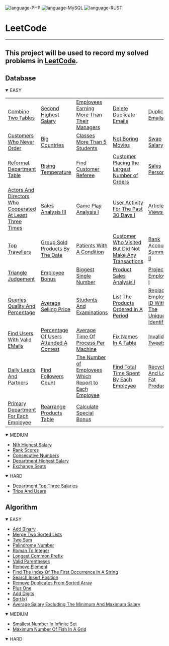 ![language-PHP](https://img.shields.io/badge/language-PHP-%238a93bc)
![language-MySQL](https://img.shields.io/badge/language-MySQL-%23e89533)
![language-RUST](https://img.shields.io/badge/language-RUST-8d4004)

# LeetCode
---
This project will be used to record my solved problems in [LeetCode](https://leetcode.com).
---

## Database

<details open>
<summary>EASY</summary>

||||||
| :- | :- | :- | :- | :- |
|[Combine Two Tables](Databases/Easy/CombineTwoTables.md)|[Second Highest Salary](Databases/Easy/SecondHighestSalary.md)|[Employees Earning More Than Their Managers](Databases/Easy/EmployeesEarningMoreThanTheirManagers.md)|[Delete Duplicate Emails](Databases/Easy/DeleteDuplicateEmails.md)|[Duplicate Emails](Databases/Easy/DuplicateEmails.md)|
|[Customers Who Never Order](Databases/Easy/CustomersWhoNeverOrder.md)|[Big Countries](Databases/Easy/BigCountries.md)|[Classes More Than 5 Students](Databases/Easy/ClassesMoreThan5Students.md)|[Not Boring Movies](Databases/Easy/NotBoringMovies.md)|[Swap Salary](Databases/Easy/SwapSalary.md)
|[Reformat Department Table](Databases/Easy/ReformatDepartmentTable.md)|[Rising Temperature](Databases/Easy/RisingTemperature.md)|[Find Customer Referee](Databases/Easy/FindCustomerReferee.md)|[Customer Placing the Largest Number of Orders](Databases/Easy/CustomerPlacingTheLargestNumberOfOrders.md)|[Sales Person](Databases/Easy/SalesPerson.md)|
|[Actors And Directors Who Cooperated At Least Three Times](Databases/Easy/ActorsAndDirectorsWhoCooperatedAtLeastThreeTimes.md)|[Sales Analysis III](Databases/Easy/SalesAnalysisIII.md)|[Game Play Analysis I](Databases/Easy/GamePlayAnalysisI.md)|[User Activity For The Past 30 Days I](Databases/Easy/UserActivityForThePast30DaysI.md)|[Article Views I](Databases/Easy/ArticleViewsI.md)|
|[Top Travellers](Databases/Easy/TopTravellers.md)|[Group Sold Products By The Date](Databases/Easy/GroupSoldProductsByTheDate.md)|[Patients With A Condition](Databases/Easy/PatientsWithACondition.md)|[Customer Who Visited But Did Not Make Any Transactions](Databases/Easy/CustomerWhoVisitedButDidNotMakeAnyTransactions.md)|[Bank Account Summary II](Databases/Easy/BankAccountSummaryII.md)|
|[Triangle Judgement](Databases/Easy/TriangleJudgement.md)|[Employee Bonus](Databases/Easy/EmployeeBonus.md)|[Biggest Single Number](Databases/Easy/BiggestSingleNumber.md)|[Product Sales Analysis I](Databases/Easy/ProductSalesAnalysisI.md)|[Project Employees I](Databases/Easy/ProjectEmployeesI.md)|
|[Queries Quality And Percentage](Databases/Easy/QueriesQualityAndPercentage.md)|[Average Selling Price](Databases/Easy/AverageSellingPrice.md)|[Students And Examinations](Databases/Easy/StudentsAndExaminations.md)|[List The Products Ordered In A Period](Databases/Easy/ListTheProductsOrderedInAPeriod.md)|[Replace Employee ID With The Unique Identifier](Databases/Easy/ReplaceEmployeeIDWithTheUniqueIdentifier.md)|
|[Find Users With Valid EMails](Databases/Easy/FindUsersWithValidEMails.md)|[Percentage Of Users Attended A Contest](Databases/Easy/PercentageOfUsersAttendedAContest.md)|[Average Time Of Process Per Machine](Databases/Easy/AverageTimeOfProcessPerMachine.md)|[Fix Names In A Table](Databases/Easy/FixNamesInATable.md)|[Invalid Tweets](Databases/Easy/InvalidTweets.md)|
|[Daily Leads And Partners](Databases/Easy/DailyLeadsAndPartners.md)|[Find Followers Count](Databases/Easy/FindFollowersCount.md)|[The Number of Employees Which Report to Each Employee](Databases/Easy/TheNumberOfEmployeesWhichReportToEachEmployee.md)|[Find Total Time Spent By Each Employee](Databases/Easy/FindTotalTimeSpentByEachEmployee.md)|[Recyclable And Low Fat Products](Databases/Easy/RecyclableAndLowFatProducts.md)|
|[Primary Department For Each Employee](Databases/Easy/PrimaryDepartmentForEachEmployee.md)|[Rearrange Products Table](Databases/Easy/RearrangeProductsTable.md)|[Calculate Special Bonus](Databases/Easy/CalculateSpecialBonus.md)|||

</details>

<details open>
<summary>MEDIUM</summary>

- [Nth Highest Salary](Databases/Medium/NthHighestSalary.md)
- [Rank Scores](Databases/Medium/RankScores.md)
- [Consecutive Numbers](Databases/Medium/ConsecutiveNumbers.md)
- [Department Highest Salary](Databases/Medium/DepartmentHighestSalary.md)
- [Exchange Seats](Databases/Medium/ExchangeSeats.md)

</details>

<details open>
<summary>HARD</summary>

- [Department Top Three Salaries](Databases/Hard/DepartmentTopThreeSalaries.md)
- [Trips And Users](Databases/Hard/TripsAndUsers.md)

</details>

## Algorithm

<details open>
<summary>EASY</summary>

- [Add Binary](Algorithms/Rust/Easy/AddBinary.md)
- [Merge Two Sorted Lists](Algorithms/Rust/Easy/MergeTwoSortedLists.md)
- [Two Sum](Algorithms/Rust/Easy/TwoSum.md)
- [Palindrome Number](Algorithms/Rust/Easy/PalindromeNumber.md)
- [Roman To Integer](Algorithms/Rust/Easy/RomanToInteger.md)
- [Longest Common Prefix](Algorithms/Rust/Easy/LongestCommonPrefix.md)
- [Valid Parentheses](Algorithms/Rust/Easy/ValidParentheses.md)
- [Remove Element](Algorithms/Rust/Easy/RemoveElement.md)
- [Find The Index Of The First Occurrence In A String](Algorithms/Rust/Easy/FindTheIndexOfTheFirstOccurrenceInAString.md)
- [Search Insert Position](Algorithms/Rust/Easy/SearchInsertPosition.md)
- [Remove Duplicates From Sorted Array](Algorithms/Rust/Easy/RemoveDuplicatesFromSortedArray.md)
- [Plus One](Algorithms/Rust/Easy/PlusOne.md)
- [Add Digits](Algorithms/Rust/Easy/AddDigits.md)
- [Sqrt(x)](Algorithms/Rust/Easy/Sqrt(x).md)
- [Average Salary Excluding The Minimum And Maximum Salary](Algorithms/Rust/Easy/AverageSalaryExcludingTheMinimumAndMaximumSalary.md)

</details>

<details open>
<summary>MEDIUM</summary>

- [Smallest Number In Infinite Set](Algorithms/Rust/Medium/SmallestNumberInInfiniteSet.md)
- [Maximum Number Of Fish In A Grid](Algorithms/Rust/Medium/MaximumNumberOfFishInAGrid.md)

</details>

<details open>
<summary>HARD</summary>

</details>
